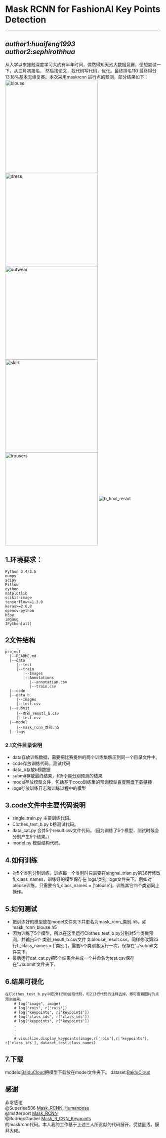 # Mask RCNN for FashionAI Key Points Detection
-----------------------------------
*author1:huaifeng1993*  
*author2:sephirothhua*  
----------------------------------

从入学以来接触深度学习大约有半年时间，偶然得知天池大数据竞赛，便想尝试一下，从三月初报名，
然后找论文，找代码写代码，优化。最终排名110 最终得分13.18%基本无缘复赛。本次采用maskrcnn
进行点的预测，部分结果如下：  
<img src="https://github.com/huaifeng1993/FashionAI_key_point_location/blob/master/images/blouse.jpg" width="300" height="300" alt="blouse" align=center /><img src="https://github.com/huaifeng1993/FashionAI_key_point_location/blob/master/images/dress.jpg" width="300" height="300" alt="dress" align=center />
<img src="https://github.com/huaifeng1993/FashionAI_key_point_location/blob/master/images/outwear.jpg" width="300" height="300" alt="outwear" align=center /><img src="https://github.com/huaifeng1993/FashionAI_key_point_location/blob/master/images/skirt.jpg" width="300" height="300" alt="skirt" align=center />
<img src="https://github.com/huaifeng1993/FashionAI_key_point_location/blob/master/images/trousers.jpg" width="300" height="300" alt="trousers" align=center />
![b_final_reslut](https://github.com/huaifeng1993/FashionAI_key_point_location/blob/master/images/b_final_result.png)
## 1.环境要求：
    Python 3.4/3.5
    numpy
    scipy
    Pillow
    cython
    matplotlib
    scikit-image
    tensorflow>=1.3.0
    keras>=2.0.8
    opencv-python
    h5py
    imgaug
    IPython[all]
## 2文件结构
```
project 
  |--README.md  
  |--data  
     |--test    
     |--train   
        |--Images  
        |--Annotations  
           |--annotation.csv  
           |--train.csv  
  |--code  
  |--data_b  
     |--Images  
     |--test.csv  
  |--submit   
     |--类别_resutl_b.csv  
     |--test.csv  
  |--model  
     |--mask_rcnn_类别.h5  
  |--logs  
  ```
 ### 2.1文件目录说明
 * data存放训练数据，需要把比赛提供的两个训练集解压到同一个目录文件中。
 * code存放训练代码。测试代码
 * data_b存放b榜数据
 * submit存放最终结果，和5个类分别预测的结果
 * model存放模型文件，包括基于coco训练集的预训模型[百度网盘下载链接](https://pan.baidu.com/s/12_4EPT6_E6dedNriA-ifeQ)
 * logs存放训练日志和训练过程中的模型
## 3.code文件中主要代码说明
   * single_train.py 主要训练代码。
   * Clothes_test_b.py b榜测试代码。
   * data_cat.py 合并5个result.csv文件代码。(因为训练了5个模型，测试时候会分别产生5个结果。)
   * model.py 模型结构代码。
## 4.如何训练
   * 对5个类别分别训练，训练每一个类别时只需要在singnal_trian.py第36行修改fi_class_names，训练好的模型保存在
logs/类别_logs文件夹下。例如对blouse训练，只需要令fi_class_names = ['blouse']，训练其它四个类别同上操作。
## 5.如何测试
   * 把训练好的模型放在model文件夹下并更名为mask_rcnn_类别.h5，如mask_rcnn_blouse.h5
   * 因为训练了5个模型，所以在这里运行Clothes_test_b.py分别对5个类做预测，并输出5个 类别_resutl_b.csv文件
如blouse_result.csv。同样修改第23行fi_class_names = ['类别']，需要5个类别各运行一次，保存在'../submit文件夹下。
   * 最后运行dat_cat.py把5个结果合并成一个并命名为test.csv保存在‘../submit’文件夹下。
## 6.结果可视化
    在Clothes_test_b.py中把201行的这段代码，和213行代码的注释去掉，即可查看图片的点预测结果。
        # log("image", image)
        # log("rois", r['rois'])
        # log("keypoints", r['keypoints'])
        # log("class_ids", r['class_ids'])
        # log("keypoints", r['keypoints'])
        .
        .
        .
        # visualize.display_keypoints(image,r['rois'],r['keypoints'], r['class_ids'], dataset_test.class_names)


## 7.下载
  models:[BaiduCloud](https://pan.baidu.com/s/12_4EPT6_E6dedNriA-ifeQ)把模型下载放在model文件夹下。
  dataset:[BaiduCloud](https://pan.baidu.com/s/1mafQ8N9G1PReGpOgLM7LQw) 
## 感谢
  非常感谢  
  @Superlee506 [Mask_RCNN_Humanpose](https://github.com/Superlee506/Mask_RCNN_Humanpose)  
  @matterport [Mask_RCNN](https://github.com/matterport/Mask_RCNN)  
  @RodrigoGantier [Mask_R_CNN_Keypoints](https://github.com/RodrigoGantier/Mask_R_CNN_Keypoints)  
的maskrcnn代码。本人我的工作基于上述三人所贡献的代码展开。受益匪浅，膜拜大佬。
